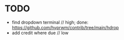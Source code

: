 # TODO

- find dropdown terminal // high; done: https://github.com/hyprwm/contrib/tree/main/hdrop
- add credit where due // low